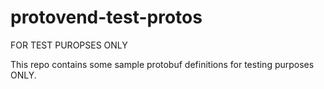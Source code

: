 # protovend-test-protos
FOR TEST PUROPSES ONLY

This repo contains some sample protobuf definitions for testing purposes ONLY.
